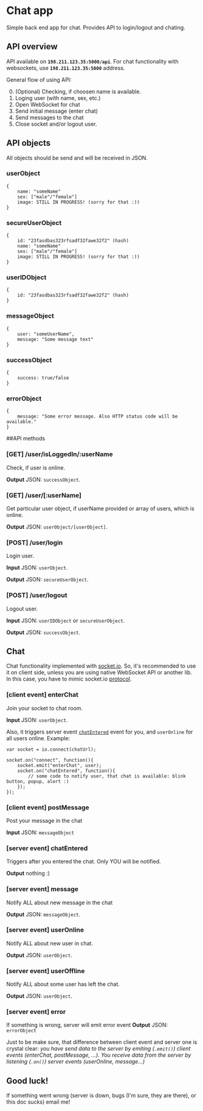 Chat app
==============

Simple back end app for chat.
Provides API to login/logout and chating.

## API overview
API available on **`198.211.123.35:5000/api`**.
For chat functionality with websockets, use **`198.211.123.35:5000`** address.

General flow of using API:

0. (Optional) Checking, if choosen name is available.
1. Loging user (with name, sex, etc.)
2. Open WebSocket for chat
3. Send initial message (enter chat)
4. Send messages to the chat
5. Close socket and/or logout user.

## API objects
All objects should be send and will be received in JSON.
### userObject

    {
        name: "someName"
        sex: ["male"/"female"]
        image: STILL IN PROGRESS! (sorry for that :))
    }

### secureUserObject

    {
        id: "23fasdbas323rfsadf32fawe32f2" (hash)
        name: "someName"
        sex: ["male"/"female"]
        image: STILL IN PROGRESS! (sorry for that :))
    }

### userIDObject

    {
        id: "23fasdbas323rfsadf32fawe32f2" (hash)
    }

### messageObject

    {
        user: "someUserName",
        message: "Some message text"
    }

### successObject

    {
        success: true/false
    }

### errorObject

    {
        message: "Some error message. Also HTTP status code will be available."
    }


##API methods
### [GET] /user/isLoggedIn/:userName
Check, if user is online.

**Output** JSON: `successObject`.


### [GET] /user/[:userName]
Get particular user object, if userName provided or array of users, which is online.

**Output** JSON: `userObject/[userObject]`.


### [POST] /user/login
Login user.

**Input** JSON: `userObject`.

**Output** JSON: `secureUserObject`.


### [POST] /user/logout
Logout user.

**Input** JSON: `userIDObject` or `secureUserObject`.

**Output** JSON: `successObject`.


## Chat 
Chat functionality implemented with [socket.io](http://socket.io/).
So, it's recommended to use it on client side, unless you are using native WebSocket API or another lib. In this case, you have to mimic socket.io [protocol](https://github.com/LearnBoost/socket.io-spec).
### [client event] enterChat
Join your socket to chat room.

**Input** JSON: `userObject`.

Also, it triggers server event [`chatEntered`](#chatentered) event for you, and `userOnline` for all users online.  Example:
    
    var socket = io.connect(chatUrl);

    socket.on("connect", function(){
        socket.emit("enterChat", user);
        socket.on("chatEntered", function(){
            // some code to notify user, that chat is available: blink button, popup, alert :)
        });
    });


### [client event] postMessage
Post your message in the chat

**Input** JSON: `messageObject`


### [server event] chatEntered
Triggers after you entered the chat. Only YOU will be notified.

**Output** nothing :)


### [server event] message
Notify ALL about new message in the chat

**Output** JSON: `messageObject`.


### [server event] userOnline
Notify ALL about new user in chat.

**Output** JSON: `userObject`.


### [server event] userOffline
Notify ALL about some user has left the chat.

**Output** JSON: `userObject`.


### [server event] error
If something is wrong, server will emit error event
**Output** JSON: `errorObject`

Just to be make sure, that difference between client event and server one is crystal clear:
*you have send data to the server by emiting (`.emit()`) client events (enterChat, postMessage, ...). You receive data from the server by listening (`.on()`) server events (userOnline, message...)*


## Good luck!
If something went wrong (server is down, bugs (I'm sure, they are there), or this doc sucks) email me!





